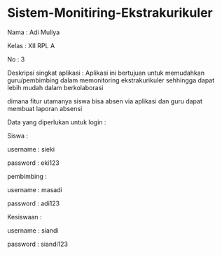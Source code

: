 # Sistem-Monitiring-Ekstrakurikuler
Nama : Adi Muliya


Kelas : XII RPL A


No : 3


Deskripsi singkat aplikasi : Aplikasi ini bertujuan untuk memudahkan guru/pembimbing dalam memonitoring ekstrakurikuler sehhingga dapat lebih mudah dalam berkolaborasi 


dimana fitur utamanya siswa bisa absen via aplikasi dan guru dapat membuat laporan absensi


Data yang diperlukan untuk login :


Siswa : 


username : sieki


password : eki123


pembimbing :


username : masadi 


password : adi123


Kesiswaan : 


username : siandi


password : siandi123
